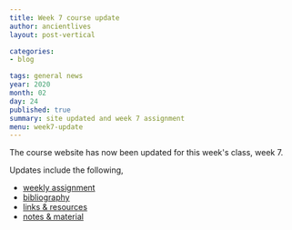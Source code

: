 ```yaml
---
title: Week 7 course update
author: ancientlives
layout: post-vertical

categories:
- blog

tags: general news
year: 2020
month: 02
day: 24
published: true
summary: site updated and week 7 assignment
menu: week7-update
---
```


The course website has now been updated for this week's class, week 7.

Updates include the following,

* [weekly assignment](/weekly_assignment)
* [bibliography](/bibliography)
* [links & resources](/links)
* [notes & material](/notes)
